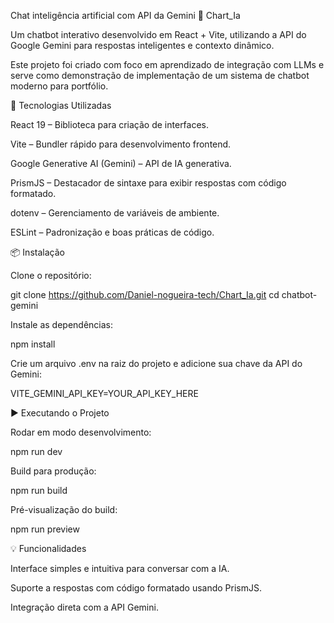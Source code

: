 Chat inteligência artificial com API da Gemini
🤖 Chart_Ia

Um chatbot interativo desenvolvido em React + Vite, utilizando a API do Google Gemini para respostas inteligentes e contexto dinâmico.

Este projeto foi criado com foco em aprendizado de integração com LLMs e serve como demonstração de implementação de um sistema de chatbot moderno para portfólio.

🚀 Tecnologias Utilizadas

React 19
 – Biblioteca para criação de interfaces.

Vite
 – Bundler rápido para desenvolvimento frontend.

Google Generative AI (Gemini)
 – API de IA generativa.

PrismJS
 – Destacador de sintaxe para exibir respostas com código formatado.

dotenv
 – Gerenciamento de variáveis de ambiente.

ESLint
 – Padronização e boas práticas de código.

 📦 Instalação

Clone o repositório:

git clone https://github.com/Daniel-nogueira-tech/Chart_Ia.git
cd chatbot-gemini


Instale as dependências:

npm install


Crie um arquivo .env na raiz do projeto e adicione sua chave da API do Gemini:

VITE_GEMINI_API_KEY=YOUR_API_KEY_HERE

▶️ Executando o Projeto

Rodar em modo desenvolvimento:

npm run dev


Build para produção:

npm run build


Pré-visualização do build:

npm run preview

💡 Funcionalidades

Interface simples e intuitiva para conversar com a IA.

Suporte a respostas com código formatado usando PrismJS.

Integração direta com a API Gemini.
